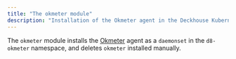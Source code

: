 ```yaml
---
title: "The okmeter module"
description: "Installation of the Okmeter agent in the Deckhouse Kubernetes Platform cluster."
---
```


The `okmeter` module installs the [Okmeter](https://okmeter.io) agent as a `daemonset` in the `d8-okmeter` namespace, and deletes `okmeter` installed manually.
